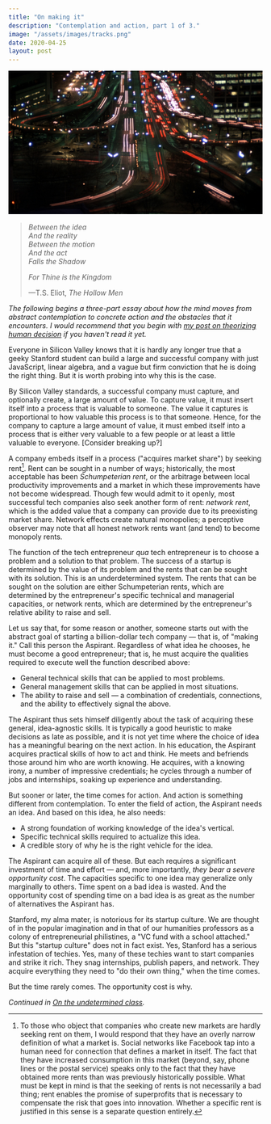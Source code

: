 ```yaml
---
title: "On making it"
description: "Contemplation and action, part 1 of 3."
image: "/assets/images/tracks.png"
date: 2020-04-25
layout: post
---
```


![](/assets/images/tracks.png)

> _Between the idea_  
> _And the reality_  
> _Between the motion_  
> _And the act_  
> _Falls the Shadow_
>
> _For Thine is the Kingdom_
>
> —T.S. Eliot, _The Hollow Men_

_The following begins a three-part essay about how the mind moves from abstract contemplation to concrete action and the obstacles that it encounters. I would recommend that you begin with [my post on theorizing human decision](/2020/03/31/entropy.html) if you haven't read it yet._

Everyone in Silicon Valley knows that it is hardly any longer true that a geeky Stanford student can build a large and successful company with just JavaScript, linear algebra, and a vague but firm conviction that he is doing the right thing. But it is worth probing into why this is the case.

By Silicon Valley standards, a successful company must capture, and optionally create, a large amount of value. To capture value, it must insert itself into a process that is valuable to someone. The value it captures is proportional to how valuable this process is to that someone. Hence, for the company to capture a large amount of value, it must embed itself into a process that is either very valuable to a few people or at least a little valuable to everyone. [Consider breaking up?]

A company embeds itself in a process ("acquires market share") by seeking rent[^rent]. Rent can be sought in a number of ways; historically, the most acceptable has been _Schumpeterian rent_, or the arbitrage between local productivity improvements and a market in which these improvements have not become widespread. Though few would admit to it openly, most successful tech companies also seek another form of rent: _network rent_, which is the added value that a company can provide due to its preexisting market share. Network effects create natural monopolies; a perceptive observer may note that all honest network rents want (and tend) to become monopoly rents.

[^rent]: To those who object that companies who create new markets are hardly seeking rent on them, I would respond that they have an overly narrow definition of what a market is. Social networks like Facebook tap into a human need for connection that defines a market in itself. The fact that they have increased consumption in this market (beyond, say, phone lines or the postal service) speaks only to the fact that they have obtained more rents than was previously historically possible. What must be kept in mind is that the seeking of rents is not necessarily a bad thing; rent enables the promise of superprofits that is necessary to compensate the risk that goes into innovation. Whether a specific rent is justified in this sense is a separate question entirely.

The function of the tech entrepreneur _qua_ tech entrepreneur is to choose a problem and a solution to that problem. The success of a startup is determined by the value of its problem and the rents that can be sought with its solution. This is an underdetermined system. The rents that can be sought on the solution are either Schumpeterian rents, which are determined by the entrepreneur's specific technical and managerial capacities, or network rents, which are determined by the entrepreneur's relative ability to raise and sell.

Let us say that, for some reason or another, someone starts out with the abstract goal of starting a billion-dollar tech company — that is, of "making it." Call this person the Aspirant. Regardless of what idea he chooses, he must become a good entrepreneur; that is, he must acquire the qualities required to execute well the function described above:

- General technical skills that can be applied to most problems.
- General management skills that can be applied in most situations.
- The ability to raise and sell — a combination of credentials, connections, and the ability to effectively signal the above.

The Aspirant thus sets himself diligently about the task of acquiring these general, idea-agnostic skills. It is typically a good heuristic to make decisions as late as possible, and it is not yet time where the choice of idea has a meaningful bearing on the next action. In his education, the Aspirant acquires practical skills of how to act and think. He meets and befriends those around him who are worth knowing. He acquires, with a knowing irony, a number of impressive credentials; he cycles through a number of jobs and internships, soaking up experience and understanding.

But sooner or later, the time comes for action. And action is something different from contemplation. To enter the field of action, the Aspirant needs an idea. And based on this idea, he also needs:

- A strong foundation of working knowledge of the idea's vertical.
- Specific technical skills required to actualize this idea.
- A credible story of why he is the right vehicle for the idea.

The Aspirant can acquire all of these. But each requires a significant investment of time and effort — and, more importantly, _they bear a severe opportunity cost_. The capacities specific to one idea may generalize only marginally to others. Time spent on a bad idea is wasted. And the opportunity cost of spending time on a bad idea is as great as the number of alternatives the Aspirant has.

Stanford, my alma mater, is notorious for its startup culture. We are thought of in the popular imagination and in that of our humanities professors as a colony of entrepreneurial philistines, a "VC fund with a school attached." But this "startup culture" does not in fact exist. Yes, Stanford has a serious infestation of techies. Yes, many of these techies want to start companies and strike it rich. They snag internships, publish papers, and network. They acquire everything they need to "do their own thing," when the time comes.

But the time rarely comes. The opportunity cost is why.

_Continued in [On the undetermined class](/2020/04/30/undetermined.html)._
